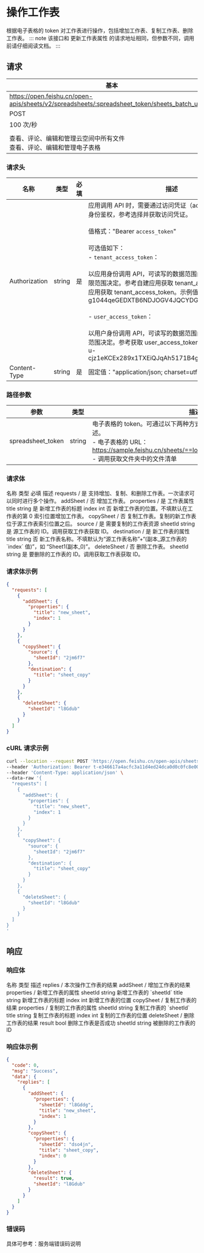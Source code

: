 # 操作工作表


根据电子表格的 token 对工作表进行操作，包括增加工作表、复制工作表、删除工作表。
::: note
该接口和 更新工作表属性 的请求地址相同，但参数不同，调用前请仔细阅读文档。
:::

## 请求
| 基本 |  |
| --- | --- |
| https://open.feishu.cn/open-apis/sheets/v2/spreadsheets/:spreadsheet_token/sheets_batch_update |
| POST |
| 100 次/秒 |
|  |
| 查看、评论、编辑和管理云空间中所有文件<br>查看、评论、编辑和管理电子表格 |


### 请求头
| 名称 | 类型 | 必填 | 描述 |
| --- | --- | --- | --- |
| Authorization | string | 是 | 应用调用 API 时，需要通过访问凭证（access_token）进行身份鉴权，参考选择并获取访问凭证。<br><br>值格式："Bearer `access_token`"<br> <br>可选值如下：<br>- `tenant_access_token`：<br> <br> 以应用身份调用 API，可读写的数据范围由应用自身的数据权限范围决定。参考自建应用获取 tenant_access_token或商店应用获取 tenant_access_token。示例值："Bearer t-g1044qeGEDXTB6NDJOGV4JQCYDGHRBARFTGT1234"<br> <br>- `user_access_token`：<br> <br> 以用户身份调用 API，可读写的数据范围由用户的的数据权限范围决定。参考获取 user_access_token。。示例值："Bearer u-cjz1eKCEx289x1TXEiQJqAh5171B4gDHPq00l0GE1234" |
| Content-Type | string | 是 | 固定值："application/json; charset=utf-8" |




### 路径参数
| 参数 | 类型 | 描述 |
| --- | --- | --- |
| spreadsheet_token | string | 电子表格的 token。可通过以下两种方式获取。了解更多，参考电子表格概述。<br>- 电子表格的 URL：https://sample.feishu.cn/sheets/==Ios7sNNEphp3WbtnbCscPqabcef==<br>- 调用获取文件夹中的文件清单 |

 


### 请求体   

<md-dt-table>
<md-dt-thead>
<md-dt-tr>
<md-dt-th style="width: 40%;">名称</md-dt-th>
<md-dt-th style="width: 20%;">类型</md-dt-th>
<md-dt-th style="width: 10%;">必填</md-dt-th>
<md-dt-th style="width: 30%;">描述</md-dt-th>
</md-dt-tr>
</md-dt-thead>
<md-dt-tbody>

<md-dt-tr level="0">
<md-dt-td>
requests
</md-dt-td>
<md-dt-td>
/
</md-dt-td>
<md-dt-td>
是
</md-dt-td>
<md-dt-td>
支持增加、复制、和删除工作表。一次请求可以同时进行多个操作。
</md-dt-td>
</md-dt-tr>

<md-dt-tr level="1">
<md-dt-td>
addSheet
</md-dt-td>
<md-dt-td>
/
</md-dt-td>
<md-dt-td>
否
</md-dt-td>
<md-dt-td>
增加工作表。
</md-dt-td>
</md-dt-tr>

<md-dt-tr level="2">
<md-dt-td>
properties
</md-dt-td>
<md-dt-td>
/
</md-dt-td>
<md-dt-td>
是
</md-dt-td>
<md-dt-td>
工作表属性
</md-dt-td>
</md-dt-tr>

<md-dt-tr level="3">
<md-dt-td>
title
</md-dt-td>
<md-dt-td>
string
</md-dt-td>
<md-dt-td>
是
</md-dt-td>
<md-dt-td>
新增工作表的标题
</md-dt-td>
</md-dt-tr>

<md-dt-tr level="3">
<md-dt-td>
index
</md-dt-td>
<md-dt-td>
int
</md-dt-td>
<md-dt-td>
否
</md-dt-td>
<md-dt-td>
新增工作表的位置。不填默认在工作表的第 0 索引位置增加工作表。
</md-dt-td>
</md-dt-tr>

<md-dt-tr level="1">
<md-dt-td>
copySheet
</md-dt-td>
<md-dt-td>
/
</md-dt-td>
<md-dt-td>
否
</md-dt-td>
<md-dt-td>
复制工作表。复制的新工作表位于源工作表索引位置之后。
</md-dt-td>
</md-dt-tr>

<md-dt-tr level="2">
<md-dt-td>
source
</md-dt-td>
<md-dt-td>
/
</md-dt-td>
<md-dt-td>
是
</md-dt-td>
<md-dt-td>
需要复制的工作表资源
</md-dt-td>
</md-dt-tr>

<md-dt-tr level="3">
<md-dt-td>
sheetId
</md-dt-td>
<md-dt-td>
string
</md-dt-td>
<md-dt-td>
是
</md-dt-td>
<md-dt-td>
源工作表的 ID。调用获取工作表获取 ID。
</md-dt-td>
</md-dt-tr>

<md-dt-tr level="2">
<md-dt-td>
destination
</md-dt-td>
<md-dt-td>
/
</md-dt-td>
<md-dt-td>
是
</md-dt-td>
<md-dt-td>
新工作表的属性
</md-dt-td>
</md-dt-tr>

<md-dt-tr level="3">
<md-dt-td>
title
</md-dt-td>
<md-dt-td>
string
</md-dt-td>
<md-dt-td>
否
</md-dt-td>
<md-dt-td>
新工作表名称。不填默认为“源工作表名称”+“(副本_源工作表的 `index` 值)”，如 “Sheet1(副本_0)”。
</md-dt-td>
</md-dt-tr>

<md-dt-tr level="1">
<md-dt-td>
deleteSheet
</md-dt-td>
<md-dt-td>
/
</md-dt-td>
<md-dt-td>
否
</md-dt-td>
<md-dt-td>
删除工作表。
</md-dt-td>
</md-dt-tr>

<md-dt-tr level="2">
<md-dt-td>
sheetId
</md-dt-td>
<md-dt-td>
string
</md-dt-td>
<md-dt-td>
是
</md-dt-td>
<md-dt-td>
要删除的工作表的 ID。调用获取工作表获取 ID。
</md-dt-td>
</md-dt-tr>
</md-dt-tbody>
</md-dt-table>



### 请求体示例  
```json
{
  "requests": [
    {
      "addSheet": {
        "properties": {
          "title": "new_sheet",
          "index": 1
        }
      }
    },
    {
      "copySheet": {
        "source": {
          "sheetId": "2jm6f7"
        },
        "destination": {
          "title": "sheet_copy"
        }
      }
    },
    {
      "deleteSheet": {
        "sheetId": "l8Gdub"
      }
    }
  ]
}

```
### cURL 请求示例
```bash
curl --location --request POST 'https://open.feishu.cn/open-apis/sheets/v2/spreadsheets/Ios7sNNEphp3WbtnbCscPqabcef/sheets_batch_update' \
--header 'Authorization: Bearer t-e346617a4acfc3a11d4ed24dca0d0c0fc8e0067e' \
--header 'Content-Type: application/json' \
--data-raw '{
  "requests": [
    {
      "addSheet": {
        "properties": {
          "title": "new_sheet",
          "index": 1
        }
      }
    },
    {
      "copySheet": {
        "source": {
          "sheetId": "2jm6f7"
        },
        "destination": {
          "title": "sheet_copy"
        }
      }
    },
    {
      "deleteSheet": {
        "sheetId": "l8Gdub"
      }
    }
  ]
}
'
```
## 响应  

### 响应体


<md-dt-table>
<md-dt-thead>
<md-dt-tr>
<md-dt-th style="width: 40%;">名称</md-dt-th>
<md-dt-th style="width: 20%;">类型</md-dt-th>
<md-dt-th style="width: 30%;">描述</md-dt-th>
</md-dt-tr>
</md-dt-thead>
<md-dt-tbody>

<md-dt-tr level="0">
<md-dt-td>
replies
</md-dt-td>
<md-dt-td>
/
</md-dt-td>
<md-dt-td>
本次操作工作表的结果
</md-dt-td>
</md-dt-tr>

<md-dt-tr level="1">
<md-dt-td>
addSheet
</md-dt-td>
<md-dt-td>
/
</md-dt-td>
<md-dt-td>
增加工作表的结果
</md-dt-td>
</md-dt-tr>

<md-dt-tr level="2">
<md-dt-td>
properties
</md-dt-td>
<md-dt-td>
/
</md-dt-td>
<md-dt-td>
新增工作表的属性
</md-dt-td>
</md-dt-tr>

<md-dt-tr level="3">
<md-dt-td>
sheetId
</md-dt-td>
<md-dt-td>
string
</md-dt-td>
<md-dt-td>
新增工作表的 `sheetId`
</md-dt-td>
</md-dt-tr>
<md-dt-tr level="3">
<md-dt-td>
title
</md-dt-td>
<md-dt-td>
string
</md-dt-td>

<md-dt-td>
新增工作表的标题
</md-dt-td>
</md-dt-tr>

<md-dt-tr level="3">
<md-dt-td>
index
</md-dt-td>
<md-dt-td>
int
</md-dt-td>
<md-dt-td>
新增工作表的位置
</md-dt-td>
</md-dt-tr>

<md-dt-tr level="1">
<md-dt-td>
copySheet
</md-dt-td>
<md-dt-td>
/
</md-dt-td>
<md-dt-td>
复制工作表的结果
</md-dt-td>
</md-dt-tr>

<md-dt-tr level="2">
<md-dt-td>
properties
</md-dt-td>
<md-dt-td>
/
</md-dt-td>
<md-dt-td>
复制的工作表的属性
</md-dt-td>
</md-dt-tr>

<md-dt-tr level="3">
<md-dt-td>
sheetId
</md-dt-td>
<md-dt-td>
string
</md-dt-td>
<md-dt-td>
复制工作表的 `sheetId`
</md-dt-td>
</md-dt-tr>
<md-dt-tr level="3">
<md-dt-td>
title
</md-dt-td>
<md-dt-td>
string
</md-dt-td>
<md-dt-td>
复制工作表的标题
</md-dt-td>
</md-dt-tr>

<md-dt-tr level="3">
<md-dt-td>
index
</md-dt-td>
<md-dt-td>
int
</md-dt-td>
<md-dt-td>
复制的工作表的位置
</md-dt-td>
</md-dt-tr>

<md-dt-tr level="1">
<md-dt-td>
deleteSheet
</md-dt-td>
<md-dt-td>
/
</md-dt-td>
<md-dt-td>
删除工作表的结果
</md-dt-td>
</md-dt-tr>

<md-dt-tr level="2">
<md-dt-td>
result
</md-dt-td>
<md-dt-td>
bool
</md-dt-td>
<md-dt-td>
删除工作表是否成功
</md-dt-td>
</md-dt-tr>
  
  
  
<md-dt-tr level="2">
<md-dt-td>
sheetId
</md-dt-td>
<md-dt-td>
string
</md-dt-td>
<md-dt-td>
被删除的工作表的 ID
</md-dt-td>
</md-dt-tr>
</md-dt-tbody>
</md-dt-table>


### 响应体示例  
```json
{
  "code": 0,
  "msg": "Success",
  "data": {
    "replies": [
      {
        "addSheet": {
          "properties": {
            "sheetId": "l8Gddg",
            "title": "new_sheet",
            "index": 1
          }
        },
        "copySheet": {
          "properties": {
            "sheetId": "dso4jn",
            "title": "sheet_copy",
            "index": 0
          }
        },
        "deleteSheet": {
          "result": true,
          "sheetId": "l8Gdub"
        }
      }
    ]
  }
}
```
### 错误码

具体可参考：服务端错误码说明  



